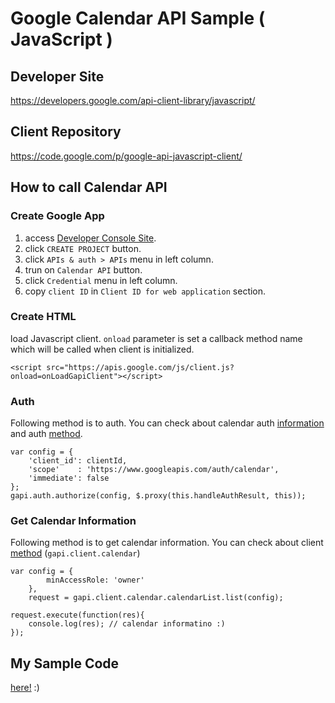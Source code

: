 # Google Calendar API Sample ( JavaScript )

## Developer Site
https://developers.google.com/api-client-library/javascript/

## Client Repository
https://code.google.com/p/google-api-javascript-client/


## How to call Calendar API

### Create Google App

1. access [Developer Console Site](https://cloud.google.com/console/project).
2. click `CREATE PROJECT` button.
3. click `APIs & auth > APIs` menu in left column.
4. trun on `Calendar API` button.
5. click `Credential` menu in left column.
6. copy `client ID` in `Client ID for web application` section.

### Create HTML

load Javascript client.
`onload` parameter is set a callback method name which will be called when client is initialized.

	<script src="https://apis.google.com/js/client.js?onload=onLoadGapiClient"></script>
	
	
### Auth

Following method is to auth.
You can check about calendar auth [information](https://developers.google.com/google-apps/calendar/auth) and auth [method](https://developers.google.com/api-client-library/javascript/reference/referencedocs).

	var config = {
		'client_id': clientId,
        'scope'    : 'https://www.googleapis.com/auth/calendar',
        'immediate': false
    };
    gapi.auth.authorize(config, $.proxy(this.handleAuthResult, this));
    
### Get Calendar Information

Following method is to get calendar information.
You can check about client [method](https://developers.google.com/google-apps/calendar/v3/reference/calendarList/list) (`gapi.client.calendar`)

    var config = {
            minAccessRole: 'owner'
        },
        request = gapi.client.calendar.calendarList.list(config);

    request.execute(function(res){
        console.log(res); // calendar informatino :)
    });
    
## My Sample Code

[here!](https://github.com/kashiro/google-calendar-api-sample) :)
